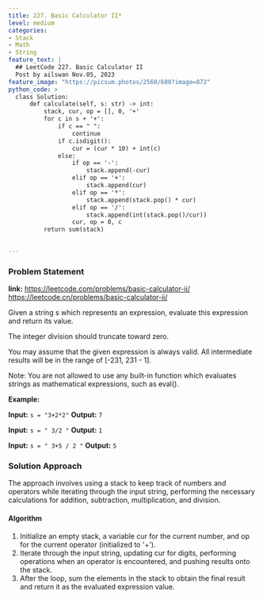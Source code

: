 ```yaml
---
title: 227. Basic Calculator II*
level: medium
categories:
- Stack
- Math
- String
feature_text: |
  ## LeetCode 227. Basic Calculator II
  Post by ailswan Nov.05, 2023
feature_image: "https://picsum.photos/2560/600?image=872"
python_code: >
  class Solution:
      def calculate(self, s: str) -> int:
          stack, cur, op = [], 0, '+'
          for c in s + '+':
              if c == " ":
                  continue
              if c.isdigit():
                  cur = (cur * 10) + int(c)
              else:
                  if op == '-':
                      stack.append(-cur)
                  elif op == '+':
                      stack.append(cur)
                  elif op == '*':
                      stack.append(stack.pop() * cur)
                  elif op == '/':
                      stack.append(int(stack.pop()/cur))
                  cur, op = 0, c
          return sum(stack)

   
---
```


### Problem Statement
**link:**
https://leetcode.com/problems/basic-calculator-ii/
https://leetcode.cn/problems/basic-calculator-ii/
 
Given a string s which represents an expression, evaluate this expression and return its value. 

The integer division should truncate toward zero.

You may assume that the given expression is always valid. All intermediate results will be in the range of [-231, 231 - 1].

Note: You are not allowed to use any built-in function which evaluates strings as mathematical expressions, such as eval().


**Example:**

**Input:** `s = "3+2*2"`
**Output:** `7`
 
**Input:** `s = " 3/2 "`
**Output:** `1`
 
**Input:** `s = " 3+5 / 2 "`
**Output:** `5`

### Solution Approach
The approach involves using a stack to keep track of numbers and operators while iterating through the input string, performing the necessary calculations for addition, subtraction, multiplication, and division.

#### Algorithm
1. Initialize an empty stack, a variable cur for the current number, and op for the current operator (initialized to '+').
2. Iterate through the input string, updating cur for digits, performing operations when an operator is encountered, and pushing results onto the stack.
3. After the loop, sum the elements in the stack to obtain the final result and return it as the evaluated expression value.